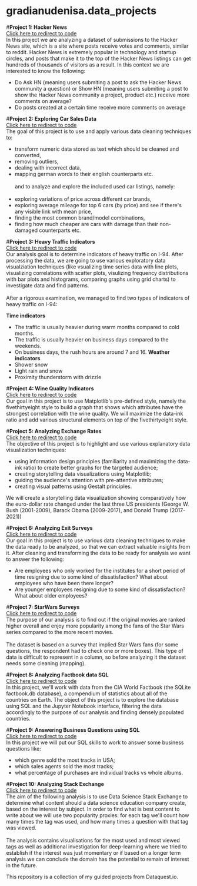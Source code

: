 
# gradianudenisa.data_projects
#__Project 1: Hacker News__ <br>
[Click here to redirect to code](https://github.com/gradianudenisa/gradianudenisa.data_projects/tree/main/Project%20Hacker%20News)<br>
In this project we are analyzing a dataset of submissions to the Hacker News site, which is a site where posts receive votes and comments, similar to reddit. Hacker News is extremely popular in technology and startup circles, and posts that make it to the top of the Hacker News listings can get hundreds of thousands of visitors as a result. In this context we are interested to know the following:


* Do Ask HN (meaning users submiting a post to ask the Hacker News community a question) or Show HN (meaning users submiting a post to show the Hacker News community a project, product etc.) receive more comments on average?
* Do posts created at a certain time receive more comments on average

#__Project 2: Exploring Car Sales Data__ <br>
[Click here to redirect to code](https://github.com/gradianudenisa/gradianudenisa.data_projects/tree/main/Project%20Exploring%20Car%20Sales)<br>
The goal of this project is to use and apply various data cleaning techniques to:
* transform numeric data stored as text which should be cleaned and converted, 
* removing outliers, 
* dealing with incorrect data, 
* mapping german words to their english counterparts etc.<br><br>
and to analyze and explore the included used car listings, namely:<br><br>
* exploring variations of price across different car brands, 
* exploring average mileage for top 6 cars (by price) and see if there's any visible link with mean price, 
* finding the most common brand/model combinations, 
* finding how much cheaper are cars with damage than their non-damaged counterparts etc.

#__Project 3: Heavy Traffic Indicators__ <br>
[Click here to redirect to code](https://github.com/gradianudenisa/gradianudenisa.data_projects/tree/main/Project%20Heavy%20Traffic%20Indicators)<br>
Our analysis goal is to determine indicators of heavy traffic on I-94. After processing the data, we are going to use various exploratory data visualziation techniques (like vsualizing time series data with line plots, visualizing correlations with scatter plots, visulizing frequency distributions with bar plots and histograms, comparing graphs using grid charts) to investigate data and find patterns.<br><br>
After a rigorous examination, we managed to find two types of indicators of heavy traffic on I-94:

__Time indicators__
* The traffic is usually heavier during warm months compared to cold months.
* The traffic is usually heavier on business days compared to the weekends.
* On business days, the rush hours are around 7 and 16.
__Weather indicators__
* Shower snow
* Light rain and snow
* Proximity thunderstorm with drizzle

#__Project 4: Wine Quality Indicators__ <br>
[Click here to redirect to code](https://github.com/gradianudenisa/gradianudenisa.data_projects/tree/main/Project%20Wine%20Quality%20(Matplotlib%20styles))<br>
Our goal in this project is to use Matplotlib's pre-defined style, namely the fivethirtyeight style to build a graph that shows which attributes have the strongest correlation with the wine quality. We will maximize the data-ink ratio and add various structural elements on top of the fivethirtyeight style.

#__Project 5: Analyzing Exchange Rates__ <br>
[Click here to redirect to code](https://github.com/gradianudenisa/gradianudenisa.data_projects/tree/main/Project%20Exchange%20Rates)<br>
The objective of this project is to highlight and use various explanatory data visualization techniques:
* using information design principles (familiarity and maximizing the data-ink ratio) to create better graphs for the targeted audience;
* creating storytelling data visualizations using Matplotlib;
* guiding the audience's attention with pre-attentive attributes;
* creating visual patterns using Gestalt principles.

We will create a storytelling data visualization showing comparatively how the euro-dollar rate changed under the last three US presidents (George W. Bush (2001-2009), Barack Obama (2009-2017), and Donald Trump (2017-2021))

#__Project 6: Analyzing Exit Surveys__ <br>
[Click here to redirect to code](https://github.com/gradianudenisa/gradianudenisa.data_projects/tree/main/Project%20Exit%20Surveys)<br>
Our goal in this project is to use various data cleaning techniques to make the data ready to be analyzed, so that we can extract valuable insights from it. 
After cleaning and transforming the data to be ready for analysis we want to answer the following:
* Are employees who only worked for the institutes for a short period of time resigning due to some kind of dissatisfaction? What about employees who have been there longer?
* Are younger employees resigning due to some kind of dissatisfaction? What about older employees?

#__Project 7: StarWars Surveys__ <br>
[Click here to redirect to code](https://github.com/gradianudenisa/gradianudenisa.data_projects/tree/main/Project%20StarWars%20Survey)<br>
The purpose of our analysis is to find out if the original movies are ranked higher overall and enjoy more popularity among the fans of the Star Wars series compared to the more recent movies.<br><br> The dataset is based on a survey that implied Star Wars fans (for some questions, the respondent had to check one or more boxes). This type of data is difficult to represent in a column, so before analyzing it the dataset needs some cleaning (mapping).

#__Project 8: Analyzing Factbook data SQL__ <br>
[Click here to redirect to code](https://github.com/gradianudenisa/gradianudenisa.data_projects/tree/main/Project%20Factbook%20Data%20SQL)<br>
In this project, we'll work with data from the CIA World Factbook (the SQLite factbook.db database), a compendium of statistics about all of the countries on Earth. The object of this project is to explore the database using SQL and the Jupyter Notebook interface, filtering the data accordingly to the purpose of our analysis and finding densely populated countries.

#__Project 9: Answering Business Questions using SQL__ <br>
[Click here to redirect to code](https://github.com/gradianudenisa/gradianudenisa.data_projects/tree/main/Project%20Business%20Questions%20SQL)<br>
In this project we will put our SQL skills to work to answer some business questions like:
* which genre sold the most tracks in USA;
* which sales agents sold the most tracks;
* what percentage of purchases are individual tracks vs whole albums.

#__Project 10: Analyzing Stack Exchange__ <br>
[Click here to redirect to code](https://github.com/gradianudenisa/gradianudenisa.data_projects/tree/main/Project%20Analyzing%20Stack%20Exchange)<br>
The aim of the following analysis is to use Data Science Stack Exchange to determine what content should a data science education company create, based on the interest by subject. In order to find what is best content to write about we will use two popularity proxies: for each tag we'll count how many times the tag was used, and how many times a question with that tag was viewed. <br><br>
The analysis contains visualisations for the most used and most viewed tags as well as additional investigation for deep-learning where we tried to establish if the interest was just momentary or if based on a longer term analysis we can conclude the domain has the potential to remain of interest in the future.

This repository is a collection of my guided projects from Dataquest.io. 
